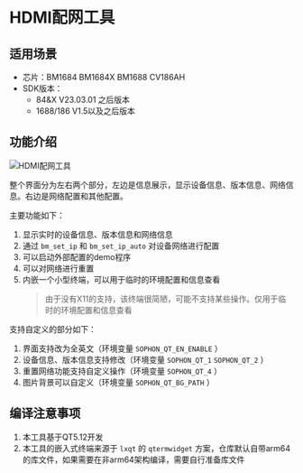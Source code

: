 # HDMI配网工具

## 适用场景

* 芯片：BM1684 BM1684X BM1688 CV186AH
* SDK版本：
  * 84&X V23.03.01 之后版本
  * 1688/186 V1.5以及之后版本

## 功能介绍

![HDMI配网工具](SophUI.png)

整个界面分为左右两个部分，左边是信息展示，显示设备信息、版本信息、网络信息。右边是网络配置和其他配置。

主要功能如下：

1. 显示实时的设备信息、版本信息和网络信息
2. 通过 `bm_set_ip` 和 `bm_set_ip_auto` 对设备网络进行配置
3. 可以启动外部配置的demo程序
4. 可以对网络进行重置
5. 内嵌一个小型终端，可以用于临时的环境配置和信息查看
   > 由于没有X11的支持，该终端很简陋，可能不支持某些操作。仅用于临时的环境配置和信息查看

支持自定义的部分如下：

1. 界面支持改为全英文（环境变量 `SOPHON_QT_EN_ENABLE` ）
2. 设备信息、版本信息支持修改（环境变量 `SOPHON_QT_1` `SOPHON_QT_2` ）
3. 重置网络功能支持自定义操作（环境变量 `SOPHON_QT_4` ）
4. 图片背景可以自定义（环境变量 `SOPHON_QT_BG_PATH` ）

## 编译注意事项

1. 本工具基于QT5.12开发
2. 本工具的嵌入式终端来源于 `lxqt` 的 `qtermwidget` 方案，仓库默认自带arm64的库文件，如果需要在非arm64架构编译，需要自行准备库文件
